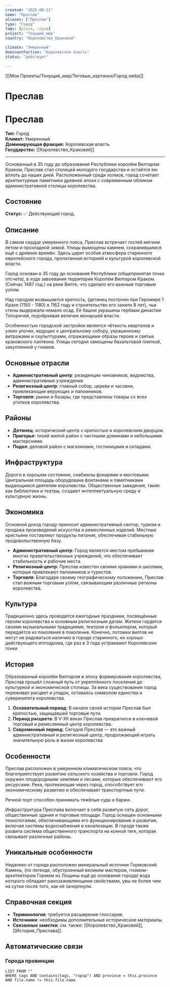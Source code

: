 ```yaml
---
created: "2025-08-21"
name: "Преслав"
aliases: ["Преслав"]
type: "Город"
tags: [place, город]
project: "Тонущий_мир"
country: "Королевство_Краковей"

climate: "Умеренный"
dominantFaction: "Королевская власть"
status: "действует"

---
```


![[Мои Проекты/Тонущий_мир/Теговые_картинки/Город.webp]]

# Преслав
# Преслав

**Тип:** Город  
**Климат:** Умеренный  
**Доминирующая фракция:** Королевская власть  
**Государство:** [[Королевство_Краковей]]  

---

Основанный в 35 году до образования Республики королём Вилтаром Краком, Преслав стал столицей молодого государства и остаётся ею вплоть до наших дней. Расположенный среди холмов, город сочетает архитектурные памятники древней эпохи с современным обликом административной столицы королевства.

## Состояние

**Статус:** ✅ Действующий город.

## Описание

В самом сердце умеренного пояса, Преслав встречает гостей мягким летом и прохладной зимой. Улицы вымощены камнем, сохранившимся ещё с древних времён. Здесь царит особая атмосфера старинного европейского города, пропитанная историей и культурой королевской власти.

Город основан в 35 году до основания Республики (общепринятая точка отсчета), в ходе завоевания территории Королём Вилтаром Краком. (Сейчас  1487 год.) на реке Вилте, что сделало его важным торговым узлом.

Над городом возвышается крепость, (детинец построен при Геромире 1 Краке (1150 - 1180) в 1162 году и строительство его заняло 8 лет), чьи стены выдержали немало осад. Её башни украшены гербами династии Топоричей, подчёркивая величие монаршей власти.

Особенностью городской застройки является чёткость кварталов и узких улочек, ведущих к центральному собору, украшенному витражами и скульптурами, отражающими образы героев и святых краковского пантеона.
Улицы сегодня замощены базальтовой плиткой, закупленной у гномов.

## Основные отрасли

- **Административный центр**: резиденции чиновников, ведомства, административные учреждения.
- **Религиозный центр**: главный собор, церкви и часовни, привлекающие верующих и паломников.
- **Торговля**: рынки и базары, где представлены товары со всех уголков королевства.

## Районы

- **Детинец**: исторический центр с крепостью и королевским дворцом.
- **Пригорье**: тихий жилой район с частными домиками и небольшими мастерскими.
- **Подол**: деловой район с магазинами, гостиницами и складами.

## Инфраструктура

Дороги в хорошем состоянии, снабжены фонарями и мостовыми. Центральная площадь оборудована фонтанами и памятниками выдающимся деятелям королевства. Общественные заведения, такие как библиотеки и театры, создают интеллектуальную среду и культурную жизнь.

## Экономика

Основной доход городу приносит административный сектор, туризм и продажа произведений искусства и ремесленных изделий. Местные крестьяне поставляют продукты питания, обеспечивая стабильную продовольственную базу.

- **Административный центр**: Город является местом пребывания многих правительственных учреждений, что обеспечивает стабильность и рабочие места.
- **Религиозный центр**: Преслав известен своими храмами и школами, которые привлекают паломников и туристов.
- **Торговля**: Благодаря своему географическому положению, Преслав стал важным торговым узлом, связывающим различные регионы королевства.

## Культура

Традиционно здесь проводятся ежегодные праздники, посвящённые героям королевства и основным религиозным датам. Жители гордятся своими музыкальными традициями, театром и фольклором, который передаётся из поколения в поколение. Конечно, потомки вилтов не могут не радоваться наличию в городе старинного, но хорошо действующего ипподрома, где раз в 3 года устраивают Королевские гонки

## История

Образованный королём Вилтаром в эпоху формирования королевства, Преслав прошёл сложный путь от укреплённого поселения до культурной и экономической столицы. За века существования город переживал расцвет и упадок, оставаясь символом единства и суверенитета королевства.

1. **Основательный период**: В начале своей истории Преслав был крепостью, защищавшей торговые пути.
2. **Период расцвета**: В V-XII веках Преслав превратился в ключевой торговый и ремесленный центр королевства.
3. **Современный период**: Сегодня Преслав — это важный административный и религиозный центр, продолжающий играть значительную роль в жизни королевства

## Особенности

Преслав расположен в умеренном климатическом поясе, что благоприятствует развитию сельского хозяйства и торговли. Город окружен плодородными землями и лесами, которые обеспечивают его ресурсами. Река, протекающая через город, способствует его экономическому развитию и обеспечивает транспортные пути.

Речной порт способен принимать тяжёлые суда и баржи.

Инфраструктура Преслава включает в себя развитую сеть дорог, общественные здания и торговые площади. Город оснащен основными технологиями, обеспечивающими его функционирование и развитие, включая системы водоснабжения и канализации. В городе также развита система общественного транспорта на конной тяге, которая связывает различные районы.

## Уникальные особенности

Недалеко от города расположен минеральный источник Гормовский Камень, (по легенде, обустроенный великим мастером, гномом-архитектором Гормом из Лощины ещё до основания города) вода которого обладает ранозаживляющими свойствами, увы не более чем на сутки после того, как её зачерпнули.

## Справочная секция

- **Терминология**: требуется расширение глоссария.
- **Источники**: необходимы дополнительные исторические материалы.
- **Связанные заметки**: см. также: [[Королевство_Краковей]], [[История_Преслава]].

## Автоматические связи

### Города провинции
```dataview
LIST FROM ""
WHERE tags AND contains(tags, "город") AND province = this.province AND file.name != this.file.name
```

